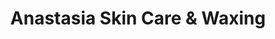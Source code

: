 ---
title: "Anastasia Skin Care & Waxing"
url: /boise/anastasia-skin-care-und-waxing/
shop: Kosmetik
---